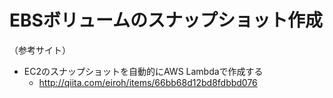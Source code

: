 EBSボリュームのスナップショット作成
============================================================

（参考サイト）

- EC2のスナップショットを自動的にAWS Lambdaで作成する
  -  http://qiita.com/eiroh/items/66bb68d12bd8fdbbd076

